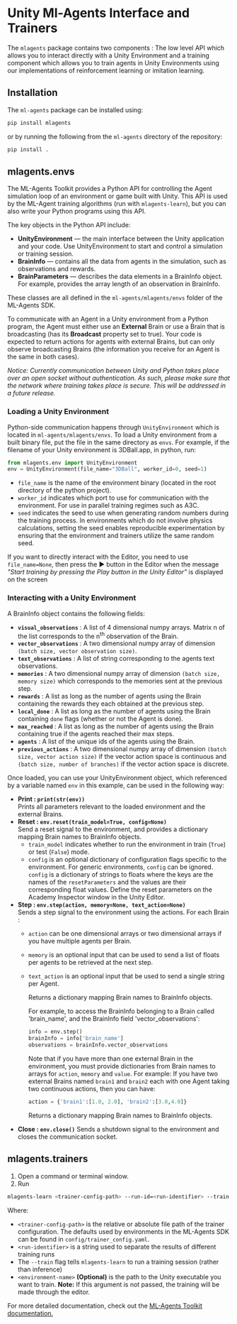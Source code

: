 # Unity Ml-Agents Interface and Trainers

The `mlagents` package contains two components : The low level API which allows
you to interact directly with a Unity Environment and a training component which
allows you to train agents in Unity Environments using our implementations of
reinforcement learning or imitation learning.

## Installation

The `ml-agents` package can be installed using:

```sh
pip install mlagents
```

or by running the following from the `ml-agents` directory of the repository:

```sh
pip install .
```

## mlagents.envs

The ML-Agents Toolkit provides a Python API for controlling the Agent simulation
loop of an environment or game built with Unity. This API is used by the ML-Agent
training algorithms (run with `mlagents-learn`), but you can also write your
Python programs using this API.

The key objects in the Python API include:

- **UnityEnvironment** — the main interface between the Unity application and
  your code. Use UnityEnvironment to start and control a simulation or training
  session.
- **BrainInfo** — contains all the data from agents in the simulation, such as
  observations and rewards.
- **BrainParameters** — describes the data elements in a BrainInfo object. For
  example, provides the array length of an observation in BrainInfo.

These classes are all defined in the `ml-agents/mlagents/envs` folder of
the ML-Agents SDK.

To communicate with an Agent in a Unity environment from a Python program, the
Agent must either use an **External** Brain or use a Brain that is broadcasting
(has its **Broadcast** property set to true). Your code is expected to return
actions for agents with external Brains, but can only observe broadcasting
Brains (the information you receive for an Agent is the same in both cases).

_Notice: Currently communication between Unity and Python takes place over an
open socket without authentication. As such, please make sure that the network
where training takes place is secure. This will be addressed in a future
release._

### Loading a Unity Environment

Python-side communication happens through `UnityEnvironment` which is located in
`ml-agents/mlagents/envs`. To load a Unity environment from a built binary
file, put the file in the same directory as `envs`. For example, if the filename
of your Unity environment is 3DBall.app, in python, run:

```python
from mlagents.env import UnityEnvironment
env = UnityEnvironment(file_name="3DBall", worker_id=0, seed=1)
```

- `file_name` is the name of the environment binary (located in the root
  directory of the python project).
- `worker_id` indicates which port to use for communication with the
  environment. For use in parallel training regimes such as A3C.
- `seed` indicates the seed to use when generating random numbers during the
  training process. In environments which do not involve physics calculations,
  setting the seed enables reproducible experimentation by ensuring that the
  environment and trainers utilize the same random seed.

If you want to directly interact with the Editor, you need to use
`file_name=None`, then press the :arrow_forward: button in the Editor when the
message _"Start training by pressing the Play button in the Unity Editor"_ is
displayed on the screen

### Interacting with a Unity Environment

A BrainInfo object contains the following fields:

- **`visual_observations`** : A list of 4 dimensional numpy arrays. Matrix n of
  the list corresponds to the n<sup>th</sup> observation of the Brain.
- **`vector_observations`** : A two dimensional numpy array of dimension `(batch
  size, vector observation size)`.
- **`text_observations`** : A list of string corresponding to the agents text
  observations.
- **`memories`** : A two dimensional numpy array of dimension `(batch size,
  memory size)` which corresponds to the memories sent at the previous step.
- **`rewards`** : A list as long as the number of agents using the Brain
  containing the rewards they each obtained at the previous step.
- **`local_done`** : A list as long as the number of agents using the Brain
  containing  `done` flags (whether or not the Agent is done).
- **`max_reached`** : A list as long as the number of agents using the Brain
  containing true if the agents reached their max steps.
- **`agents`** : A list of the unique ids of the agents using the Brain.
- **`previous_actions`** : A two dimensional numpy array of dimension `(batch
  size, vector action size)` if the vector action space is continuous and
  `(batch size, number of branches)` if the vector action space is discrete.

Once loaded, you can use your UnityEnvironment object, which referenced by a
variable named `env` in this example, can be used in the following way:  

- **Print : `print(str(env))`**  
  Prints all parameters relevant to the loaded environment and the external
  Brains.  
- **Reset : `env.reset(train_model=True, config=None)`**  
  Send a reset signal to the environment, and provides a dictionary mapping
  Brain names to BrainInfo objects.  
  - `train_model` indicates whether to run the environment in train (`True`) or
    test (`False`) mode.
  - `config` is an optional dictionary of configuration flags specific to the
    environment. For generic environments, `config` can be ignored. `config` is
    a dictionary of strings to floats where the keys are the names of the
    `resetParameters` and the values are their corresponding float values.
    Define the reset parameters on the Academy Inspector window in the Unity
    Editor.
- **Step : `env.step(action, memory=None, text_action=None)`**  
  Sends a step signal to the environment using the actions. For each Brain :
  - `action` can be one dimensional arrays or two dimensional arrays if you have
    multiple agents per Brain.
  - `memory` is an optional input that can be used to send a list of floats per
    agents to be retrieved at the next step.
  - `text_action` is an optional input that be used to send a single string per
    Agent.

    Returns a dictionary mapping Brain names to BrainInfo objects.

    For example, to access the BrainInfo belonging to a Brain called
    'brain_name', and the BrainInfo field 'vector_observations':

    ```python
    info = env.step()
    brainInfo = info['brain_name']
    observations = brainInfo.vector_observations
    ```

    Note that if you have more than one external Brain in the environment, you
    must provide dictionaries from Brain names to arrays for `action`, `memory`
    and `value`. For example: If you have two external Brains named `brain1` and
    `brain2` each with one Agent taking two continuous actions, then you can
    have:

    ```python
    action = {'brain1':[1.0, 2.0], 'brain2':[3.0,4.0]}
    ```

    Returns a dictionary mapping Brain names to BrainInfo objects.  
- **Close : `env.close()`**
  Sends a shutdown signal to the environment and closes the communication
  socket.

## mlagents.trainers

1. Open a command or terminal window.
2. Run

```sh
mlagents-learn <trainer-config-path> --run-id=<run-identifier> --train <environment-name>
```

Where:

- `<trainer-config-path>` is the relative or absolute file path of the trainer
  configuration. The defaults used by environments in the ML-Agents SDK can be
  found in `config/trainer_config.yaml`.
- `<run-identifier>` is a string used to separate the results of different
  training runs
- The `--train` flag tells `mlagents-learn` to run a training session (rather
  than inference)
- `<environment-name>` __(Optional)__ is the path to the Unity executable you
  want to train. __Note:__ If this argument is not passed, the training
  will be made through the editor.

For more detailed documentation, check out the
[ML-Agents Toolkit documentation.](https://github.com/Unity-Technologies/ml-agents/blob/master/docs/Readme.md)
